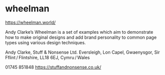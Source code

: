 # wheelman
https://wheelman.world/

Andy Clarke’s Wheelman is a set of examples which aim to demonstrate how to make original designs and 
add brand personality to common page types using various design techniques.

Andy Clarke, Stuff & Nonsense Ltd.
Eversleigh, Lon Capel, Gwaenysgor, 
Sir Fflint / Flintshire, 
LL18 6EJ, Cymru / Wales

01745 851848
https://stuffandnonsense.co.uk/
